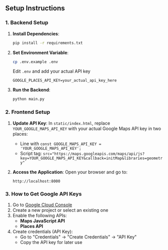 ## Setup Instructions

### 1. Backend Setup

1. **Install Dependencies**:
    
    ```bash
    pip install -r requirements.txt
    ```
    
2. **Set Environment Variable**:
      ```bash
      cp .env.example .env
      ```
      
      Edit `.env` and add your actual API key
      
      ```
      GOOGLE_PLACES_API_KEY=your_actual_api_key_here
      ```

3. **Run the Backend**:
    
    ```bash
    python main.py
    ```
    

### 2. Frontend Setup

1. **Update API Key**: In `static/index.html`, replace `YOUR_GOOGLE_MAPS_API_KEY` with your actual Google Maps API key in two places:
    
    - Line with `const GOOGLE_MAPS_API_KEY = 'YOUR_GOOGLE_MAPS_API_KEY';`
    - Script tag: `src="https://maps.googleapis.com/maps/api/js?key=YOUR_GOOGLE_MAPS_API_KEY&callback=initMap&libraries=geometry"`
2. **Access the Application**: Open your browser and go to:
    
    ```
    http://localhost:8000
    ```

### 3. How to Get Google API Keys

1. Go to [Google Cloud Console](https://console.cloud.google.com/)
2. Create a new project or select an existing one
3. Enable the following APIs:
    - **Maps JavaScript API**
    - **Places API**
4. Create credentials (API Key):
    - Go to "Credentials" → "Create Credentials" → "API Key"
    - Copy the API key for later use